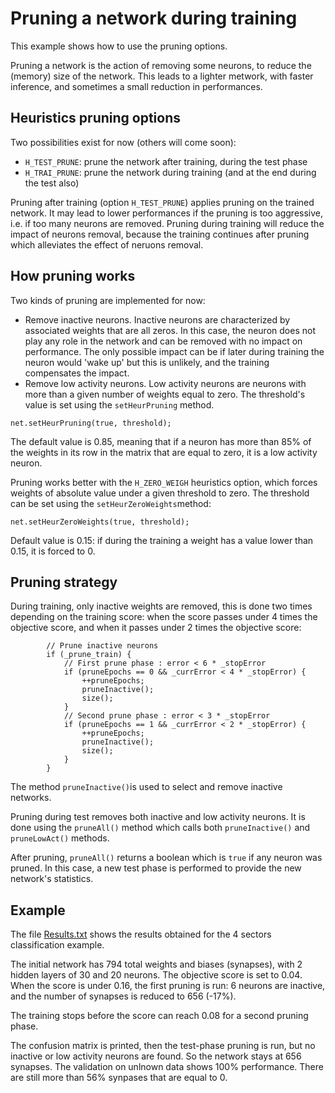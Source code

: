 # Pruning a network during training
This example shows how to use the pruning options.

Pruning a network is the action of removing some neurons, to reduce the (memory) size of the network. This leads to a lighter metwork, with faster inference, and sometimes a small reduction in performances.

## Heuristics pruning options
Two possibilities exist for now (others will come soon):
* `H_TEST_PRUNE`: prune the network after training, during the test phase
* `H_TRAI_PRUNE`: prune the network during training (and at the end during the test also)

Pruning after training (option `H_TEST_PRUNE`) applies pruning on the trained network. It may lead to lower performances if the pruning is too aggressive, i.e. if too many neurons are removed. Pruning during training will reduce the impact of neurons removal, because the training continues after pruning which alleviates the effect of neruons removal.

## How pruning works
Two kinds of pruning are implemented for now:
* Remove inactive neurons. Inactive neurons are characterized by associated weights that are all zeros. In this case, the neuron does not play any role in the network and can be removed with no impact on performance. The only possible impact can be if later during training the neuron would 'wake up' but this is unlikely, and the training compensates the impact.
* Remove low activity neurons. Low activity neurons are neurons with more than a given number of weights equal to zero. The threshold's value is set using the `setHeurPruning` method.

```
net.setHeurPruning(true, threshold);
```

The default value is 0.85, meaning that if a neuron has more than 85% of the weights in its row in the matrix that are equal to zero, it is a low activity neuron.

Pruning works better with the `H_ZERO_WEIGH` heuristics option, which forces weights of absolute value under a given threshold to zero. The threshold can be set using the `setHeurZeroWeights`method:

```
net.setHeurZeroWeights(true, threshold);
```

Default value is 0.15: if during the training a weight has a value lower than 0.15, it is forced to 0.

## Pruning strategy
During training, only inactive weights are removed, this is done two times depending on the training score: when the score passes under 4 times the objective score, and when it passes under 2 times the objective score:
```
		// Prune inactive neurons
		if (_prune_train) {
			// First prune phase : error < 6 * _stopError
			if (pruneEpochs == 0 && _currError < 4 * _stopError) {
				++pruneEpochs;
				pruneInactive();
				size();
			}
			// Second prune phase : error < 3 * _stopError
			if (pruneEpochs == 1 && _currError < 2 * _stopError) {
				++pruneEpochs;
				pruneInactive();
				size();
			}
		}
```
The method `pruneInactive()`is used to select and remove inactive networks.

Pruning during test removes both inactive and low activity neurons. It is done using the `pruneAll()` method which calls both `pruneInactive()` and `pruneLowAct()` methods.

After pruning, `pruneAll()` returns a boolean which is `true` if any neuron was pruned. In this case, a new test phase is performed to provide the new network's statistics.

## Example
The file [Results.txt](./Results.txt) shows the results obtained for the 4 sectors classification example.

The initial network has 794 total weights and biases (synapses), with 2 hidden layers of 30 and 20 neurons. The objective score is set to 0.04. When the score is under 0.16, the first pruning is run: 6 neurons are inactive, and the number of synapses is reduced to 656 (-17%).

The training stops before the score can reach 0.08 for a second pruning phase.

The confusion matrix is printed, then the test-phase pruning is run, but no inactive or low activity neurons are found. So the network stays at 656 synapses. The validation on unlnown data shows 100% performance. There are still more than 56% synpases that are equal to 0.